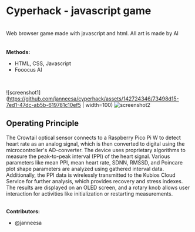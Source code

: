 # Cyperhack - javascript game
<br />Web browser game made with javascript and html. All art is made by AI
<br />
<br />
<br /><b>Methods:</b>
<ul>
      <li>HTML, CSS, Javascript</li>
      <li>Fooocus AI</li>
</ul>
<br />

![screenshot1](https://github.com/janneesa/cyperhack/assets/142724346/73498d15-7ed1-47dc-ab5b-619781c10ef5 | width=100)
![screenshot2](https://github.com/janneesa/cyperhack/assets/142724346/95e4ec4a-f7fe-41b9-b28d-195864293d6c)



<h2> Operating Principle </h2>
The Crowtail optical sensor connects to a Raspberry Pico Pi W to detect heart rate as an analog signal, which is then converted to digital using the microcontroller's AD-converter. 
The device uses proprietary algorithms to measure the peak-to-peak interval (PPI) of the heart signal. 
Various parameters like mean PPI, mean heart rate, SDNN, RMSSD, and Poincare plot shape parameters are analyzed using gathered interval data. 
Additionally, the PPI data is wirelessly transmitted to the Kubios Cloud Service for further analysis, which provides recovery and stress indexes. 
The results are displayed on an OLED screen, and a rotary knob allows user interaction for activities like initialization or restarting measurements.

<br /><b>Contributors:</b>
<ul>
      <li>@janneesa</li>
</ul>
